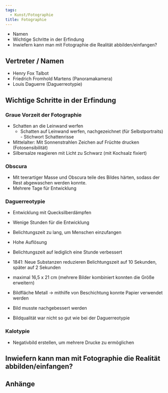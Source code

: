 ```yaml
---
tags:
  - Kunst/Fotographie
title: Fotographie
---
```

- Namen
- Wichtige Schritte in der Erfindung
- Inwiefern kann man mit Fotographie die Realität abbilden/einfangen?

## Vertreter / Namen

- Henry Fox Talbot
- Friedrich Fromhold Martens (Panoramakamera)
- Louis Daguerre (Daguerreotypie)

## Wichtige Schritte in der Erfindung

### Graue Vorzeit der Fotographie

- Schatten an die Leinwand werfen
	- Schatten auf Leinwand werfen, nachgezeichnet (für Selbstportraits) - Stichwort Schattenrisse
- Mittelalter: Mit Sonnenstrahlen Zeichen auf Früchte drucken (Fotosensibilität)
- Silbersalze reagieren mit Licht zu Schwarz (mit Kochsalz fixiert)

### Obscura

- Mit teerartiger Masse und Obscura teile des Bildes härten, sodass der Rest abgewaschen werden konnte.
- Mehrere Tage für Entwicklung

### Daguerreotypie

- Entwicklung mit Quecksilberdämpfen
- Wenige Stunden für die Entwicklung
- Belichtungszeit zu lang, um Menschen einzufangen
- Hohe Auflösung
- Belichtungszeit auf lediglich eine Stunde verbessert
- 1841: Neue Substanzen reduzieren Belichtungszeit auf 10 Sekunden, später auf 2 Sekunden
- maximal 16,5 x 21 cm (mehrere Bilder kombiniert konnten die Größe erweitern)

- Bildfläche Metall → mithilfe von Beschichtung konnte Papier verwendet werden
- Bild musste nachgebessert werden
- Bildqualität war nicht so gut wie bei der Daguerreotypie

### Kalotypie

- Negativbild erstellen, um mehrere Drucke zu ermöglichen

## Inwiefern kann man mit Fotographie die Realität abbilden/einfangen?

## Anhänge